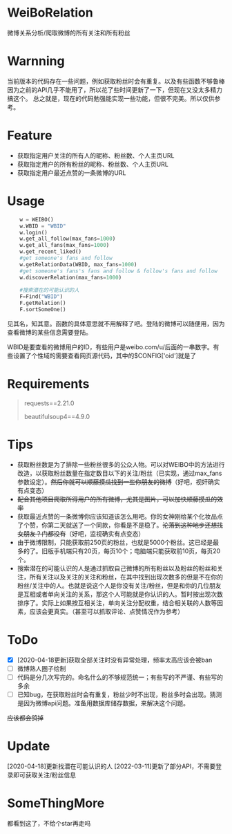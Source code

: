 # WeiBoRelation
微博关系分析/爬取微博的所有关注和所有粉丝

# Warnning
当前版本的代码存在一些问题，例如获取粉丝时会有重复。以及有些函数不够鲁棒
因为之前的API几乎不能用了，所以花了些时间更新了一下，但现在又没太多精力搞这个。
总之就是，现在的代码勉强能实现一些功能，但很不完美。所以仅供参考。

# Feature

- 获取指定用户关注的所有人的昵称、粉丝数、个人主页URL
- 获取指定用户的所有粉丝的昵称、粉丝数、个人主页URL
- 获取指定用户最近点赞的一条微博的URL

# Usage

```python
    w = WEIBO()
    w.WBID = "WBID"
    w.login()
    w.get_all_follow(max_fans=1000)
    w.get_all_fans(max_fans=1000)
    w.get_recent_liked()
    #get someone's fans and follow
    w.getRelationData(WBID, max_fans=1000)
    #get someone's fans's fans and follow & follow's fans and follow
    w.discoverRelation(max_fans=1000)
    
    #搜索潜在的可能认识的人
    F=Find("WBID")
    F.getRelation()
    F.sortSomeOne()
```

见其名，知其意。函数的具体意思就不用解释了吧。登陆的微博可以随便用，因为查看微博的某些信息需要登陆。

WBID是要查看的微博用户的ID，有些用户是weibo.com/u/后面的一串数字。有些设置了个性域的需要查看网页源代码，其中的$CONFIG['oid']就是了

# Requirements

> requests==2.21.0
>
> beautifulsoup4==4.9.0

# Tips

- 获取粉丝数是为了排除一些粉丝很多的公众人物。可以对WEIBO中的方法进行改造，以获取粉丝数量在指定数目以下的关注/粉丝（已实现，通过max_fans参数设定）。~~然后你就可以顺藤摸瓜找到一些你朋友的微博~~（好吧，视奸确实有点变态）
- ~~配合其他项目爬取所得用户的所有微博，尤其是图片，可以加快顺藤摸瓜的效率~~
- 获取最近点赞的一条微博你应该知道该怎么用吧。你的女神刚给某个化妆品点了个赞，你第二天就送了一个同款，你看是不是稳了。~~沦落到这种地步还想找女朋友？门都没有~~（好吧，监视确实有点变态）
- 由于微博限制，只能获取前250页的粉丝，也就是5000个粉丝。这已经是最多的了。旧版手机端只有20页，每页10个；电脑端只能获取前10页，每页20个。
- 搜索潜在的可能认识的人是通过抓取自己微博的所有粉丝以及粉丝的粉丝和关注，所有关注以及关注的关注和粉丝，在其中找到出现次数多的但是不在你的粉丝/关注中的人。也就是说这个人是你没有关注/粉丝，但是和你的几位朋友是互相或者单向关注的关系，那这个人可能就是你认识的人。暂时按出现次数排序了。实际上如果按互相关注，单向关注分配权重，结合相关联的人数等因素，应该会更真实。（甚至可以抓取评论、点赞情况作为参考）

# ToDo

- [x] [2020-04-18更新]获取全部关注时没有异常处理，频率太高应该会被ban
- [ ] 微博熟人圈子绘制
- [ ] 代码是分几次写完的。命名什么的不够规范统一；有些写的不严谨、有些写的多余
- [ ] 已知bug，在获取粉丝时会有重复，粉丝少时不出现，粉丝多时会出现。猜测是因为微博api问题。准备用数据库储存数据，来解决这个问题。

~~应该都会鸽掉~~

# Update

[2020-04-18]更新找潜在可能认识的人
[2022-03-11]更新了部分API，不需要登录即可获取关注/粉丝信息

# SomeThingMore

都看到这了，不给个star再走吗